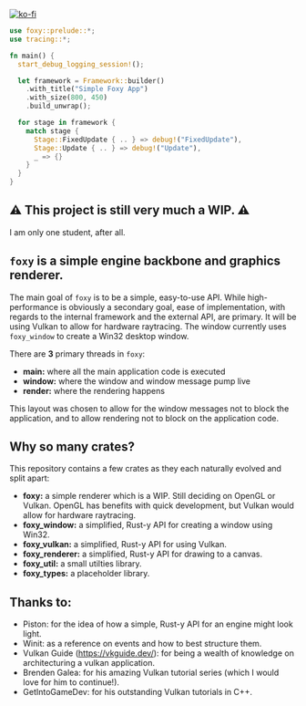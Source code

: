 [![ko-fi](https://ko-fi.com/img/githubbutton_sm.svg)](https://ko-fi.com/R6R8PGIU6)

```rust
use foxy::prelude::*;
use tracing::*;

fn main() {
  start_debug_logging_session!();

  let framework = Framework::builder()
    .with_title("Simple Foxy App")
    .with_size(800, 450)
    .build_unwrap();

  for stage in framework {
    match stage {
      Stage::FixedUpdate { .. } => debug!("FixedUpdate"),
      Stage::Update { .. } => debug!("Update"),
      _ => {}
    }
  }
}
```

## ⚠️ This project is still very much a WIP. ⚠️ 

I am only one student, after all. 

## `foxy` is a simple engine backbone and graphics renderer.

The main goal of `foxy` is to be a simple, easy-to-use API. While high-performance is obviously a secondary goal, ease of implementation, with regards to the internal framework and the external API, are primary. It will be using Vulkan to allow for hardware raytracing. The window currently uses `foxy_window` to create a Win32 desktop window. 

There are **3** primary threads in `foxy`:

* **main:** where all the main application code is executed
* **window:** where the window and window message pump live
* **render:** where the rendering happens

This layout was chosen to allow for the window messages not to block the application, and to allow rendering not to block on the application code.

## Why so many crates?

This repository contains a few crates as they each naturally evolved and split apart:

* **foxy:** a simple renderer which is a WIP. Still deciding on OpenGL or Vulkan. OpenGL has benefits with quick development, but Vulkan would allow for hardware raytracing.
* **foxy_window:** a simplified, Rust-y API for creating a window using Win32.
* **foxy_vulkan:** a simplified, Rust-y API for using Vulkan.
* **foxy_renderer:** a simplified, Rust-y API for drawing to a canvas.
* **foxy_util:** a small utilties library.
* **foxy_types:** a placeholder library.

## Thanks to:
* Piston: for the idea of how a simple, Rust-y API for an engine might look light.
* Winit: as a reference on events and how to best structure them.
* Vulkan Guide (https://vkguide.dev/): for being a wealth of knowledge on architecturing a vulkan application.
* Brenden Galea: for his amazing Vulkan tutorial series (which I would love for him to continue!).
* GetIntoGameDev: for his outstanding Vulkan tutorials in C++.

